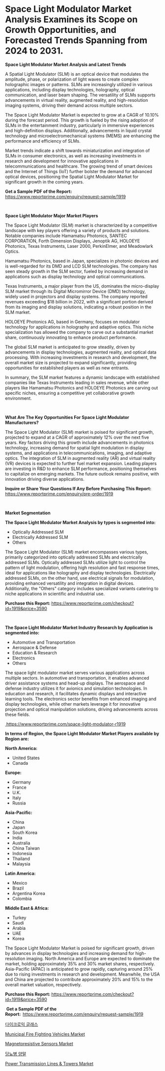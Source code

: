 <p><h1>Space Light Modulator Market Analysis Examines its Scope on Growth Opportunities, and Forecasted Trends Spanning from 2024 to 2031.</h1></p><p><strong>Space Light Modulator Market Analysis and Latest Trends</strong></p>
<p><p>A Spatial Light Modulator (SLM) is an optical device that modulates the amplitude, phase, or polarization of light waves to create complex holographic images or patterns. SLMs are increasingly utilized in various applications, including display technologies, holography, optical communication, and laser beam shaping. The versatility of SLMs supports advancements in virtual reality, augmented reality, and high-resolution imaging systems, driving their demand across multiple sectors.</p><p>The Space Light Modulator Market is expected to grow at a CAGR of 10.10% during the forecast period. This growth is fueled by the rising adoption of SLMs in the entertainment industry, particularly in immersive experiences and high-definition displays. Additionally, advancements in liquid crystal technology and microelectromechanical systems (MEMS) are enhancing the performance and efficiency of SLMs. </p><p>Market trends indicate a shift towards miniaturization and integration of SLMs in consumer electronics, as well as increasing investments in research and development for innovative applications in telecommunications and healthcare. The growing trend of smart devices and the Internet of Things (IoT) further bolster the demand for advanced optical devices, positioning the Spatial Light Modulator Market for significant growth in the coming years.</p></p>
<p><strong>Get a Sample PDF of the Report:&nbsp;</strong> <a href="https://www.reportprime.com/enquiry/request-sample/1919">https://www.reportprime.com/enquiry/request-sample/1919</a></p>
<p>&nbsp;</p>
<p><strong>Space Light Modulator Major Market Players</strong></p>
<p><p>The Space Light Modulator (SLM) market is characterized by a competitive landscape with key players offering a variety of products and solutions. Notable companies include Hamamatsu Photonics, SANTEC CORPORATION, Forth Dimension Displays, Jenoptik AG, HOLOEYE Photonics, Texas Instruments, Laser 2000, PerkinElmer, and Meadowlark Optics. </p><p>Hamamatsu Photonics, based in Japan, specializes in photonic devices and is well-regarded for its DMD and LCD SLM technologies. The company has seen steady growth in the SLM sector, fueled by increasing demand in applications such as display technology and optical communications. </p><p>Texas Instruments, a major player from the US, dominates the micro-display SLM market through its Digital Micromirror Device (DMD) technology, widely used in projectors and display systems. The company reported revenues exceeding $18 billion in 2022, with a significant portion derived from its imaging and display solutions, indicating a robust position in the SLM market.</p><p>HOLOEYE Photonics AG, based in Germany, focuses on modulator technology for applications in holography and adaptive optics. This niche specialization has allowed the company to carve out a substantial market share, continuously innovating to enhance product performance.</p><p>The global SLM market is anticipated to grow steadily, driven by advancements in display technologies, augmented reality, and optical data processing. With increasing investments in research and development, the overall market size is projected to expand significantly, providing opportunities for established players as well as new entrants.</p><p>In summary, the SLM market features a dynamic landscape with established companies like Texas Instruments leading in sales revenue, while other players like Hamamatsu Photonics and HOLOEYE Photonics are carving out specific niches, ensuring a competitive yet collaborative growth environment.</p></p>
<p>&nbsp;</p>
<p><strong>What Are The Key Opportunities For Space Light Modulator Manufacturers?</strong></p>
<p><p>The Space Light Modulator (SLM) market is poised for significant growth, projected to expand at a CAGR of approximately 12% over the next five years. Key factors driving this growth include advancements in photonics technology, increasing demand for spatial light modulation in display systems, and applications in telecommunications, imaging, and adaptive optics. The integration of SLM in augmented reality (AR) and virtual reality (VR) devices is expected to further fuel market expansion. Leading players are investing in R&D to enhance SLM performance, positioning themselves to capitalize on emerging markets. The future outlook remains positive, with innovation driving diverse applications.</p></p>
<p><strong>Inquire or Share Your Questions If Any Before Purchasing This Report:</strong> <a href="https://www.reportprime.com/enquiry/pre-order/1919">https://www.reportprime.com/enquiry/pre-order/1919</a></p>
<p>&nbsp;</p>
<p><strong>Market Segmentation</strong></p>
<p><strong>The Space Light Modulator Market Analysis by types is segmented into:</strong></p>
<p><ul><li>Optically Addressed SLM</li><li>Electrically Addressed SLM</li><li>Others</li></ul></p>
<p><p>The Space Light Modulator (SLM) market encompasses various types, primarily categorized into optically addressed SLMs and electrically addressed SLMs. Optically addressed SLMs utilize light to control the pattern of light modulation, offering high resolution and fast response times, ideal for applications like holography and display technologies. Electrically addressed SLMs, on the other hand, use electrical signals for modulation, providing enhanced versatility and integration in digital devices. Additionally, the "Others" category includes specialized variants catering to niche applications in scientific and industrial use.</p></p>
<p><strong>Purchase this Report:&nbsp;</strong><a href="https://www.reportprime.com/checkout?id=1919&price=3590">https://www.reportprime.com/checkout?id=1919&price=3590</a></p>
<p>&nbsp;</p>
<p><strong>The Space Light Modulator Market Industry Research by Application is segmented into:</strong></p>
<p><ul><li>Automotive and Transportation</li><li>Aerospace & Defense</li><li>Education & Research</li><li>Electronics</li><li>Others</li></ul></p>
<p><p>The space light modulator market serves various applications across multiple sectors. In automotive and transportation, it enables advanced driver assistance systems and head-up displays. The aerospace and defense industry utilizes it for avionics and simulation technologies. In education and research, it facilitates dynamic displays and interactive learning tools. The electronics sector benefits from enhanced imaging and display technologies, while other markets leverage it for innovative projection and optical manipulation solutions, driving advancements across these fields.</p></p>
<p><a href="https://www.reportprime.com/space-light-modulator-r1919">&nbsp;https://www.reportprime.com/space-light-modulator-r1919</a></p>
<p><strong>In terms of Region, the Space Light Modulator Market Players available by Region are:</strong></p>
<p>
    <p> <strong> North America: </strong>
        <ul>
            <li>United States</li>
            <li>Canada</li>
        </ul>
        </p> 
    <p> <strong> Europe: </strong>
        <ul>
            <li>Germany</li>
            <li>France</li>
            <li>U.K.</li>
            <li>Italy</li>
            <li>Russia</li>
        </ul>
        </p> 
    <p> <strong> Asia-Pacific: </strong>
        <ul>
            <li>China</li>
            <li>Japan</li>
            <li>South Korea</li>
            <li>India</li>
            <li>Australia</li>
            <li>China Taiwan</li>
            <li>Indonesia</li>
            <li>Thailand</li>
            <li>Malaysia</li>
        </ul>
        </p> 
    <p> <strong> Latin America: </strong>
        <ul>
            <li>Mexico</li>
            <li>Brazil</li>
            <li>Argentina Korea</li>
            <li>Colombia</li>
        </ul>
        </p> 
    <p> <strong> Middle East & Africa: </strong>
        <ul>
            <li>Turkey</li>
            <li>Saudi</li>
            <li>Arabia</li>
            <li>UAE</li>
            <li>Korea</li>
        </ul>
    </p>
    </p>
<p><p>The Space Light Modulator Market is poised for significant growth, driven by advances in display technologies and increasing demand for high-resolution imaging. North America and Europe are expected to dominate the market, holding approximately 35% and 30% market shares, respectively. Asia-Pacific (APAC) is anticipated to grow rapidly, capturing around 25% due to rising investments in research and development. Meanwhile, the USA and China are projected to contribute approximately 20% and 15% to the overall market valuation, respectively.</p></p>
<p><strong>Purchase this Report: </strong><a href="https://www.reportprime.com/checkout?id=1919&price=3590">https://www.reportprime.com/checkout?id=1919&price=3590</a></p>
<p>&nbsp;<strong>Get a Sample PDF of the Report:&nbsp;&nbsp;</strong><a href="https://www.reportprime.com/enquiry/request-sample/1919">https://www.reportprime.com/enquiry/request-sample/1919</a></p>
<p><strong></strong></p>
<p><p><a href="https://medium.com/@latoyanorton57/%EC%A0%84%EB%9E%B5%EC%A0%81-%EC%8B%9C%EC%9E%A5-%ED%86%B5%EC%B0%B0%EB%A0%A5-%EA%B8%80%EB%A1%9C%EB%B2%8C-%EC%9D%B4%EC%A4%91%EC%83%89-%EC%9C%A0%EB%A6%AC-%EC%8B%9C%EC%9E%A5-2024-2031-7a6553d1868f">다이크로익 글래스</a></p><p><a href="https://issuu.com/reportprime-2/docs/municipal-fire-fighting-vehicles-ma_8db5e4b0404f97">Municipal Fire Fighting Vehicles Market</a></p><p><a href="https://github.com/ryanbell8967/Market-Research-Report-List-1/blob/main/magnetoresistive-sensors-market.md">Magnetoresistive Sensors Market</a></p><p><a href="https://medium.com/@latoyanorton57/%ED%98%84%EC%9E%AC%EC%99%80-%EB%AF%B8%EB%9E%98%EC%9D%98-%EB%8B%B9%EB%87%A8-%EC%96%91%EB%A7%90-%EC%8B%9C%EC%9E%A5-%EC%A0%84%EB%A7%9D%EC%9D%80-%EC%96%B4%EB%96%A0%ED%95%9C%EA%B0%80-%EC%8B%9C%EC%9E%A5-%EB%B6%84%EC%84%9D-%EB%B0%8F-%ED%96%A5%ED%9B%84-%EB%B0%A9%ED%96%A5-2024-2031-c692b5e5cd1d">당뇨병 양말</a></p><p><a href="https://www.linkedin.com/pulse/power-transmission-lines-towers-market-size-share-trends-3vgye?trackingId=qPf8kXD1S3OcV%2F8SLFnlJg%3D%3D">Power Transmission Lines & Towers Market</a></p></p>